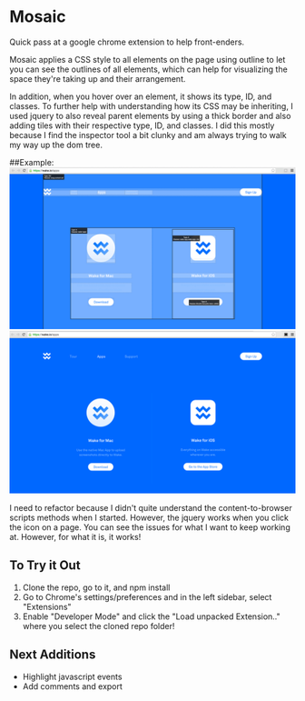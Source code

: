 # Mosaic
Quick pass at a google chrome extension to help front-enders.

Mosaic applies a CSS style to all elements on the page using outline to let you can see the outlines of all elements, which can help for visualizing the space they're taking up and their arrangement.

In addition, when you hover over an element, it shows its type, ID, and classes. To further help with understanding how its CSS may be inheriting, I used jquery to also reveal parent elements by using a thick border and also adding tiles with their respective type, ID, and classes. I did this mostly because I find the inspector tool a bit clunky and am always trying to walk my way up the dom tree.

##Example:
![I love that blue!](/images/screenshot2.png)
![Not as neat!](/images/screenshot1.png)

I need to refactor because I didn't quite understand the content-to-browser scripts methods when I started. However, the jquery works when you click the icon on a page. You can see the issues for what I want to keep working at. However, for what it is, it works!


## To Try it Out
1. Clone the repo, go to it, and npm install
2. Go to Chrome's settings/preferences and in the left sidebar, select "Extensions"
3. Enable "Developer Mode" and click the "Load unpacked Extension.." where you select the cloned repo folder!


## Next Additions
* Highlight javascript events
* Add comments and export
